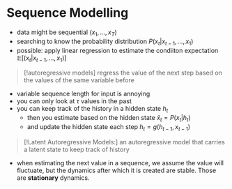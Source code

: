 # Sequence Modelling

- data might be sequential $(x_1, ..., x_T)$  
- searching to know the probability distribution $P(x_t|x_{t-1}, ..., x_1)$
- possible: apply linear regression to estimate the condiiton expectation $\mathbb{E}[(x_t | x_{t-1}, ..., x_1)]$   

>[!autoregressive models]
> regress the value of the next step based on the values of the same variable before

- variable sequence length for input is annoying
- you can only look at $\tau$ values in the past
- you can keep track of the history in a hidden state $h_t$
	- then you estimate based on the hidden state $\hat{x}_t = P(x_t | h_t)$
	- and update the hidden state each step $h_t = g(h_{t-1}, x_{t-1})$

>[!Latent Autoregressive Models:]
> an autoregressive model that carries a latent state to keep track of history

- when estimating the next value in a sequence, we assume the value will fluctuate, but the dynamics after which it is created are stable. Those are **stationary** dynamics.
